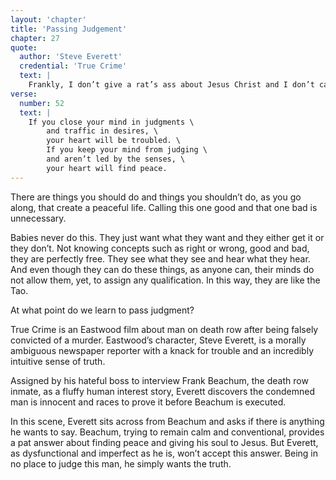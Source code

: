```yaml
---
layout: 'chapter'
title: 'Passing Judgement'
chapter: 27
quote:
  author: 'Steve Everett'
  credential: 'True Crime'
  text: |
    Frankly, I don’t give a rat’s ass about Jesus Christ and I don’t care about justice in this world, or the next. I don’t even care what’s right or wrong. I never have.
verse:
  number: 52
  text: |
    If you close your mind in judgments \
		and traffic in desires, \
		your heart will be troubled. \
		If you keep your mind from judging \
		and aren’t led by the senses, \
		your heart will find peace.
---
```


There are things you should do and things you shouldn’t do, as you go along, that create a peaceful life. Calling this one good and that one bad is unnecessary.

Babies never do this. They just want what they want and they either get it or they don’t. Not knowing concepts such as right or wrong, good and bad, they are perfectly free. They see what they see and hear what they hear. And even though they can do these things, as anyone can, their minds do not allow them, yet, to assign any qualification. In this way, they are like the Tao.

At what point do we learn to pass judgment?

True Crime is an Eastwood film about man on death row after being falsely convicted of a murder. Eastwood’s character, Steve Everett, is a morally ambiguous newspaper reporter with a knack for trouble and an incredibly intuitive sense of truth.

Assigned by his hateful boss to interview Frank Beachum, the death row inmate, as a fluffy human interest story, Everett discovers the condemned man is innocent and races to prove it before Beachum is executed.

In this scene, Everett sits across from Beachum and asks if there is anything he wants to say. Beachum, trying to remain calm and conventional, provides a pat answer about finding peace and giving his soul to Jesus. But Everett, as dysfunctional and imperfect as he is, won’t accept this answer. Being in no place to judge this man, he simply wants the truth.
